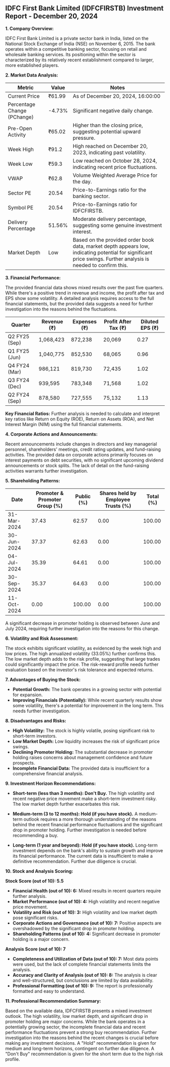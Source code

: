 ## IDFC First Bank Limited (IDFCFIRSTB) Investment Report - December 20, 2024

**1. Company Overview:**

IDFC First Bank Limited is a private sector bank in India, listed on the National Stock Exchange of India (NSE) on November 6, 2015.  The bank operates within a competitive banking sector, focusing on retail and wholesale banking services.  Its positioning within the sector is characterized by its relatively recent establishment compared to larger, more established players.

**2. Market Data Analysis:**

| Metric                     | Value          | Notes                                                              |
|-----------------------------|-----------------|----------------------------------------------------------------------|
| Current Price               | ₹61.99         | As of December 20, 2024, 16:00:00                               |
| Percentage Change (PChange) | -4.73%         | Significant negative daily change.                                  |
| Pre-Open Activity          | ₹65.02         | Higher than the closing price, suggesting potential upward pressure. |
| Week High                   | ₹91.2          | High reached on December 20, 2023, indicating past volatility.     |
| Week Low                    | ₹59.3          | Low reached on October 28, 2024, indicating recent price fluctuations.|
| VWAP                        | ₹62.8          | Volume Weighted Average Price for the day.                           |
| Sector PE                   | 20.54          | Price-to-Earnings ratio for the banking sector.                     |
| Symbol PE                   | 20.54          | Price-to-Earnings ratio for IDFCFIRSTB.                             |
| Delivery Percentage         | 51.56%         | Moderate delivery percentage, suggesting some genuine investment interest.|
| Market Depth                | Low             | Based on the provided order book data, market depth appears low, indicating potential for significant price swings.  Further analysis is needed to confirm this.


**3. Financial Performance:**

The provided financial data shows mixed results over the past five quarters. While there's a positive trend in revenue and income, the profit after tax and EPS show some volatility.  A detailed analysis requires access to the full financial statements, but the provided data suggests a need for further investigation into the reasons behind the fluctuations.

| Quarter      | Revenue (₹) | Expenses (₹) | Profit After Tax (₹) | Diluted EPS (₹) |
|--------------|-------------|-------------|-----------------------|-----------------|
| Q2 FY25 (Sep) | 1,068,423   | 872,238     | 20,069                | 0.27             |
| Q1 FY25 (Jun) | 1,040,775   | 852,530     | 68,065                | 0.96             |
| Q4 FY24 (Mar) | 986,121     | 819,730     | 72,435                | 1.02             |
| Q3 FY24 (Dec) | 939,595     | 783,348     | 71,568                | 1.02             |
| Q2 FY24 (Sep) | 878,580     | 727,555     | 75,132                | 1.13             |


**Key Financial Ratios:**  Further analysis is needed to calculate and interpret key ratios like Return on Equity (ROE), Return on Assets (ROA), and Net Interest Margin (NIM) using the full financial statements.


**4. Corporate Actions and Announcements:**

Recent announcements include changes in directors and key managerial personnel, shareholders' meetings, credit rating updates, and fund-raising activities.  The provided data on corporate actions primarily focuses on interest payments on debt securities, with no significant upcoming dividend announcements or stock splits.  The lack of detail on the fund-raising activities warrants further investigation.

**5. Shareholding Patterns:**

| Date        | Promoter & Promoter Group (%) | Public (%) | Shares held by Employee Trusts (%) | Total (%) |
|-------------|-----------------------------|------------|---------------------------------|-----------|
| 31-Mar-2024 | 37.43                         | 62.57      | 0.00                             | 100.00    |
| 30-Jun-2024 | 37.37                         | 62.63      | 0.00                             | 100.00    |
| 04-Jul-2024 | 35.39                         | 64.61      | 0.00                             | 100.00    |
| 30-Sep-2024 | 35.37                         | 64.63      | 0.00                             | 100.00    |
| 11-Oct-2024 | 0.00                          | 100.00     | 0.00                             | 100.00    |

A significant decrease in promoter holding is observed between June and July 2024, requiring further investigation into the reasons for this change.


**6. Volatility and Risk Assessment:**

The stock exhibits significant volatility, as evidenced by the week high and low prices. The high annualized volatility (33.05%) further confirms this.  The low market depth adds to the risk profile, suggesting that large trades could significantly impact the price.  The risk-reward profile needs further evaluation based on the investor's risk tolerance and expected returns.


**7. Advantages of Buying the Stock:**

* **Potential Growth:** The bank operates in a growing sector with potential for expansion.
* **Improving Financials (Potentially):**  While recent quarterly results show some volatility, there's a potential for improvement in the long term.  This needs further investigation.


**8. Disadvantages and Risks:**

* **High Volatility:** The stock is highly volatile, posing significant risk to short-term investors.
* **Low Market Depth:**  Low liquidity increases the risk of significant price swings.
* **Declining Promoter Holding:** The substantial decrease in promoter holding raises concerns about management confidence and future prospects.
* **Incomplete Financial Data:** The provided data is insufficient for a comprehensive financial analysis.


**9. Investment Horizon Recommendations:**

* **Short-term (less than 3 months): Don't Buy.** The high volatility and recent negative price movement make a short-term investment risky.  The low market depth further exacerbates this risk.

* **Medium-term (3 to 12 months): Hold (if you have stock).**  A medium-term outlook requires a more thorough understanding of the reasons behind the recent financial performance fluctuations and the significant drop in promoter holding.  Further investigation is needed before recommending a buy.

* **Long-term (1 year and beyond): Hold (if you have stock).**  Long-term investment depends on the bank's ability to sustain growth and improve its financial performance.  The current data is insufficient to make a definitive recommendation.  Further due diligence is crucial.


**10. Stock and Analysis Scoring:**

**Stock Score (out of 10): 5.5**

* **Financial Health (out of 10): 6:** Mixed results in recent quarters require further analysis.
* **Market Performance (out of 10): 4:** High volatility and recent negative price movement.
* **Volatility and Risk (out of 10): 3:** High volatility and low market depth pose significant risks.
* **Corporate Actions and Governance (out of 10): 7:**  Positive aspects are overshadowed by the significant drop in promoter holding.
* **Shareholding Patterns (out of 10): 4:**  Significant decrease in promoter holding is a major concern.

**Analysis Score (out of 10): 7**

* **Completeness and Utilization of Data (out of 10): 7:**  Most data points were used, but the lack of complete financial statements limits the analysis.
* **Accuracy and Clarity of Analysis (out of 10): 8:**  The analysis is clear and well-structured, but conclusions are limited by data availability.
* **Professional Formatting (out of 10): 9:** The report is professionally formatted and easy to understand.


**11. Professional Recommendation Summary:**

Based on the available data, IDFCFIRSTB presents a mixed investment outlook.  The high volatility, low market depth, and significant drop in promoter holding are major concerns.  While the bank operates in a potentially growing sector, the incomplete financial data and recent performance fluctuations prevent a strong buy recommendation.  Further investigation into the reasons behind the recent changes is crucial before making any investment decisions.  A "Hold" recommendation is given for medium and long-term horizons, contingent on further due diligence.  A "Don't Buy" recommendation is given for the short term due to the high risk profile.
